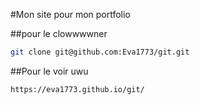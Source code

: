 #Mon site pour mon portfolio 

##pour le clowwwwner

``` sh
git clone git@github.com:Eva1773/git.git
```
##Pour le voir uwu

```sh
https://eva1773.github.io/git/
```
